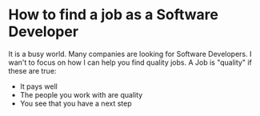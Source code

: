 # How to find a job as a Software Developer

It is a busy world. Many companies are looking for Software Developers. I wan't to focus on how I can help you find quality jobs. A Job is "quality" if these are true:

- It pays well
- The people you work with are quality
- You see that you have a next step


